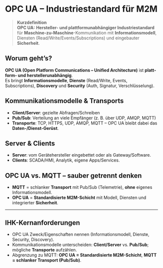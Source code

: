 # OPC UA – Industriestandard für M2M

> **Kurzdefinition**  
> **OPC UA:** **Hersteller- und plattformunabhängiger Industriestandard** für **Maschine-zu-Maschine**-Kommunikation mit **Informationsmodell**, Diensten (Read/Write/Events/Subscriptions) und eingebauter **Sicherheit**.

## Worum geht’s?
**OPC UA (Open Platform Communications – Unified Architecture)** ist **platt­form- und herstellerunabhängig**.  
Es bringt **Informationsmodelle**, **Dienste** (Read/Write, Events, Subscriptions), **Discovery** und **Security** (Auth, Signatur, Verschlüsselung).

## Kommunikationsmodelle & Transports
- **Client/Server**: gezielte Abfragen/Schreiben  
- **Pub/Sub**: Verteilung an viele Empfänger (z. B. über UDP, AMQP, MQTT)  
- **Transporte**: TCP, HTTPS, UDP, AMQP, MQTT – OPC UA bleibt dabei das **Daten-/Dienst-Gerüst**.

## Server & Clients
- **Server**: vom Gerätehersteller eingebettet oder als Gateway/Software.  
- **Clients**: SCADA/HMI, Analytik, eigene Apps/Services.

## OPC UA vs. MQTT – sauber getrennt denken
- **MQTT** = schlanker **Transport** mit Pub/Sub (Telemetrie), **ohne** eigenes Informationsmodell.  
- **OPC UA** = **Standardisierte M2M-Schicht** mit Modell, Diensten und integrierter **Sicherheit**.

---

## IHK-Kernanforderungen
- OPC UA Zweck/Eigenschaften nennen (Informationsmodell, Dienste, Security, Discovery).
- Kommunikationsmodelle unterscheiden: **Client/Server** vs. **Pub/Sub**; mögliche **Transporte** aufzählen.
- Abgrenzung zu MQTT: **OPC UA = Standardisierte M2M-Schicht**, **MQTT = schlanker Transport (Pub/Sub)**.
